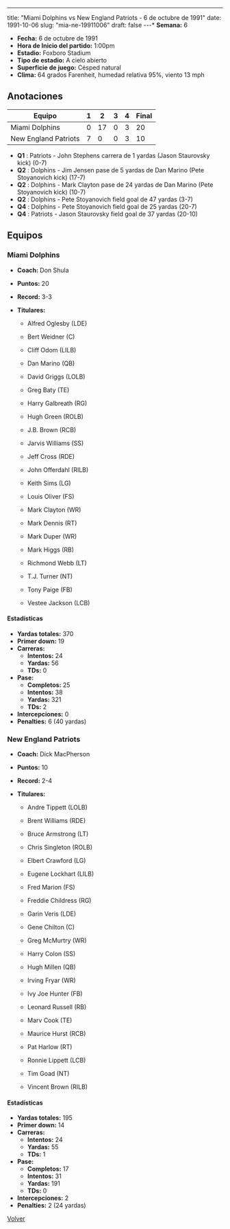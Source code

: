 ---
title: "Miami Dolphins vs New England Patriots - 6 de octubre de 1991"
date: 1991-10-06
slug: "mia-ne-19911006"
draft: false
---* **Semana:** 6
* **Fecha:** 6 de octubre de 1991
* **Hora de Inicio del partido:** 1:00pm
* **Estadio:** Foxboro Stadium
* **Tipo de estadio:** A cielo abierto
* **Superficie de juego:** Césped natural
* **Clima:** 64 grados Farenheit, humedad relativa 95%, viento 13 mph




## Anotaciones
| Equipo | 1 | 2 | 3 | 4 | Final |
|--------|---|---|---|---|-------|
| Miami Dolphins  | 0 | 17 | 0 | 3  | 20 |
| New England Patriots  | 7 | 0 | 0 | 3  | 10 |
* **Q1** : Patriots - John Stephens carrera de 1 yardas (Jason Staurovsky kick) (0-7)
* **Q2** : Dolphins - Jim Jensen pase de 5 yardas de Dan Marino (Pete Stoyanovich kick) (17-7)
* **Q2** : Dolphins - Mark Clayton pase de 24 yardas de Dan Marino (Pete Stoyanovich kick) (10-7)
* **Q2** : Dolphins - Pete Stoyanovich field goal de 47 yardas (3-7)
* **Q4** : Dolphins - Pete Stoyanovich field goal de 25 yardas (20-7)
* **Q4** : Patriots - Jason Staurovsky field goal de 37 yardas (20-10)


## Equipos


### Miami Dolphins
* **Coach:** Don Shula
* **Puntos:** 20
* **Record:** 3-3
* **Titulares:** 

  * Alfred Oglesby (LDE) 

  * Bert Weidner (C) 

  * Cliff Odom (LILB) 

  * Dan Marino (QB) 

  * David Griggs (LOLB) 

  * Greg Baty (TE) 

  * Harry Galbreath (RG) 

  * Hugh Green (ROLB) 

  * J.B. Brown (RCB) 

  * Jarvis Williams (SS) 

  * Jeff Cross (RDE) 

  * John Offerdahl (RILB) 

  * Keith Sims (LG) 

  * Louis Oliver (FS) 

  * Mark Clayton (WR) 

  * Mark Dennis (RT) 

  * Mark Duper (WR) 

  * Mark Higgs (RB) 

  * Richmond Webb (LT) 

  * T.J. Turner (NT) 

  * Tony Paige (FB) 

  * Vestee Jackson (LCB) 

#### Estadísticas
* **Yardas totales:** 370
* **Primer down:** 19
* **Carreras:**
  * **Intentos:** 24
  * **Yardas:** 56
  * **TDs:** 0
* **Pase:**
  * **Completos:** 25
  * **Intentos:** 38
  * **Yardas:** 321
  * **TDs:** 2
* **Intercepciones:** 0
* **Penalties:** 6 (40 yardas)

### New England Patriots
* **Coach:** Dick MacPherson
* **Puntos:** 10
* **Record:** 2-4
* **Titulares:** 

  * Andre Tippett (LOLB) 

  * Brent Williams (RDE) 

  * Bruce Armstrong (LT) 

  * Chris Singleton (ROLB) 

  * Elbert Crawford (LG) 

  * Eugene Lockhart (LILB) 

  * Fred Marion (FS) 

  * Freddie Childress (RG) 

  * Garin Veris (LDE) 

  * Gene Chilton (C) 

  * Greg McMurtry (WR) 

  * Harry Colon (SS) 

  * Hugh Millen (QB) 

  * Irving Fryar (WR) 

  * Ivy Joe Hunter (FB) 

  * Leonard Russell (RB) 

  * Marv Cook (TE) 

  * Maurice Hurst (RCB) 

  * Pat Harlow (RT) 

  * Ronnie Lippett (LCB) 

  * Tim Goad (NT) 

  * Vincent Brown (RILB) 

#### Estadísticas
* **Yardas totales:** 195
* **Primer down:** 14
* **Carreras:**
  * **Intentos:** 24
  * **Yardas:** 55
  * **TDs:** 1
* **Pase:**
  * **Completos:** 17
  * **Intentos:** 31
  * **Yardas:** 191
  * **TDs:** 0
* **Intercepciones:** 2
* **Penalties:** 2 (24 yardas)


[Volver](/historia/1991)
